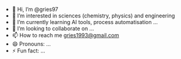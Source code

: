 - 👋 Hi, I’m @gries97
- 👀 I’m interested in sciences (chemistry, physics) and engineering
- 🌱 I’m currently learning AI tools, process automatisation ...
- 💞️ I’m looking to collaborate on ...
- 📫 How to reach me gries1993@gmail.com
- 😄 Pronouns: ...
- ⚡ Fun fact: ...

<!---
gries97/gries97 is a ✨ special ✨ repository because its `README.md` (this file) appears on your GitHub profile.
You can click the Preview link to take a look at your changes.
--->
